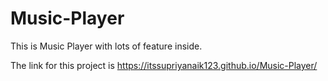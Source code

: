 # Music-Player

This is Music Player with lots of feature inside.

The link for this project is https://itssupriyanaik123.github.io/Music-Player/
